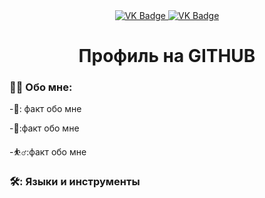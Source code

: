 <div id= "badges" align = "center"> 
  <a href= "https://vk.com/8tissue">
    <img src = "https://img.shields.io/badge/VK-blue?style=for-the-badge&logo=VK&logoColor=white" alt="VK Badge"/>
  </a>

  <a href = "https://mail.google.com/mail/u/1/#inbox">
    <img src = "https://img.shields.io/badge/EMAIL-red?style=for-the-badge&logo=Gmail&logoColor=white" alt="VK Badge"/>
  </a>
</div>

<div id= "viewprof" align= "center" >
  <img src= "https://komarev.com/ghpvc/?username=Tissue11&style=flat-square&color=blue" alt=""/>
</div>

<div id= "heythere" align="center">
<h1> Профиль на GITHUB </h1>
</div>

### :man_technologist: Обо мне:

-🧠: факт обо мне 

-👨:факт обо мне

-⛹️‍♂️:факт обо мне

### 🛠️: Языки и инструменты


